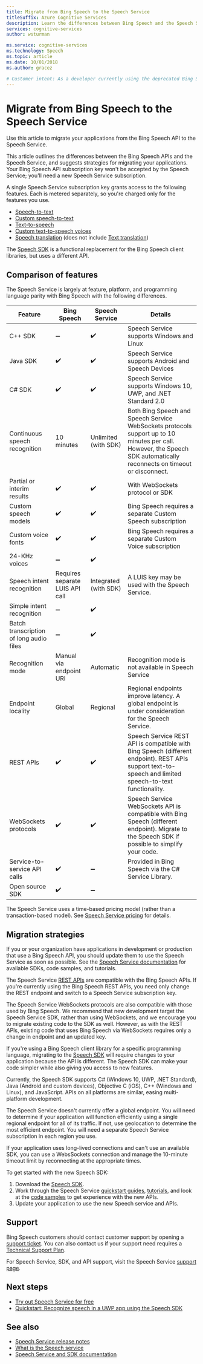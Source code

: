 ```yaml
---
title: Migrate from Bing Speech to the Speech Service
titleSuffix: Azure Cognitive Services
description: Learn the differences between Bing Speech and the Speech Service from a developer standpoint and migrate your application to use the Speech Service.
services: cognitive-services
author: wsturman

ms.service: cognitive-services
ms.technology: Speech
ms.topic: article
ms.date: 10/01/2018
ms.author: gracez

# Customer intent: As a developer currently using the deprecated Bing Speech, I want to learn the differences between Bing Speech and the Speech Service so that I can migrate my application to the Speech Service.
---
```


# Migrate from Bing Speech to the Speech Service

Use this article to migrate your applications from the Bing Speech API to the Speech Service.

This article outlines the differences between the Bing Speech APIs and the Speech Service, and suggests strategies for migrating your applications. Your Bing Speech API subscription key won't be accepted by the Speech Service; you'll need a new Speech Service subscription.

A single Speech Service subscription key grants access to the following features. Each is metered separately, so you're charged only for the features you use.

* [Speech-to-text](speech-to-text.md)
* [Custom speech-to-text](https://cris.ai)
* [Text-to-speech](text-to-speech.md)
* [Custom text-to-speech voices](how-to-customize-voice-font.md)
* [Speech translation](speech-translation.md) (does not include [Text translation](../translator/translator-info-overview.md))

The [Speech SDK](speech-sdk.md) is a functional replacement for the Bing Speech client libraries, but uses a different API.

## Comparison of features

The Speech Service is largely at feature, platform, and programming language parity with Bing Speech with the following differences.

Feature | Bing Speech | Speech Service | Details
-|-|-|-
C++ SDK | :heavy_minus_sign: | :heavy_check_mark: | Speech Service supports Windows and Linux
Java SDK | :heavy_check_mark: | :heavy_check_mark: | Speech Service supports Android and Speech Devices
C# SDK | :heavy_check_mark: | :heavy_check_mark: | Speech Service supports Windows 10, UWP, and .NET Standard 2.0
Continuous speech recognition | 10 minutes | Unlimited (with SDK) | Both Bing Speech and Speech Service WebSockets protocols support up to 10 minutes per call. However, the Speech SDK automatically reconnects on timeout or disconnect.
Partial or interim results | :heavy_check_mark: | :heavy_check_mark: | With WebSockets protocol or SDK
Custom speech models | :heavy_check_mark: | :heavy_check_mark: | Bing Speech requires a separate Custom Speech subscription
Custom voice fonts | :heavy_check_mark: | :heavy_check_mark: | Bing Speech requires a separate Custom Voice subscription
24-KHz voices | :heavy_minus_sign: | :heavy_check_mark: 
Speech intent recognition | Requires separate LUIS API call | Integrated (with SDK) |  A LUIS key may be used with the Speech Service.
Simple intent recognition | :heavy_minus_sign: | :heavy_check_mark: 
Batch transcription of long audio files | :heavy_minus_sign: | :heavy_check_mark:
Recognition mode | Manual via endpoint URI | Automatic | Recognition mode is not available in Speech Service
Endpoint locality | Global | Regional | Regional endpoints improve latency. A global endpoint is under consideration for the Speech Service.
REST APIs | :heavy_check_mark: | :heavy_check_mark: | Speech Service REST API is compatible with Bing Speech (different endpoint). REST APIs support text-to-speech and limited speech-to-text functionality.
WebSockets protocols | :heavy_check_mark: | :heavy_check_mark: | Speech Service WebSockets API is compatible with Bing Speech (different endpoint). Migrate to the Speech SDK if possible to simplify your code.
Service-to-service API calls | :heavy_check_mark: | :heavy_minus_sign: | Provided in Bing Speech via the C# Service Library. 
Open source SDK | :heavy_check_mark: | :heavy_minus_sign: |

The Speech Service uses a time-based pricing model (rather than a transaction-based model). See [Speech Service pricing](https://azure.microsoft.com/pricing/details/cognitive-services/speech-services/) for details.

## Migration strategies

If you or your organization have applications in development or production that use a Bing Speech API, you should update them to use the Speech Service as soon as possible. See the [Speech Service documentation](index.yml) for available SDKs, code samples, and tutorials.

The Speech Service [REST APIs](rest-apis.md) are compatible with the Bing Speech APIs. If you're currently using the Bing Speech REST APIs, you need only change the REST endpoint and switch to a Speech Service subscription key.

The Speech Service WebSockets protocols are also compatible with those used by Bing Speech. We recommend that new development target the Speech Service SDK, rather than using WebSockets, and we encourage you to migrate existing code to the SDK as well. However, as with the REST APIs, existing code that uses Bing Speech via WebSockets requires only a change in endpoint and an updated key.

If you're using a Bing Speech client library for a specific programming language, migrating to the [Speech SDK](speech-sdk.md) will require changes to your application because the API is different. The Speech SDK can make your code simpler while also giving you access to new features.

Currently, the Speech SDK supports C# (Windows 10, UWP, .NET Standard), Java (Android and custom devices), Objective C (iOS), C++ (Windows and Linux), and JavaScript. APIs on all platforms are similar, easing multi-platform development.

The Speech Service doesn't currently offer a global endpoint. You will need to determine if your application will function efficiently using a single regional endpoint for all of its traffic. If not, use geolocation to determine the most efficient endpoint. You will need a separate Speech Service subscription in each region you use.

If your application uses long-lived connections and can't use an available SDK, you can use a WebsSockets connection and manage the 10-minute timeout limit by reconnecting at the appropriate times.

To get started with the new Speech SDK:

1. Download the [Speech SDK](speech-sdk.md).
1. Work through the Speech Service [quickstart guides](quickstart-csharp-dotnet-windows.md), [tutorials](how-to-recognize-intents-from-speech-csharp.md), and look at the [code samples](samples.md) to get experience with the new APIs.
1. Update your application to use the new Speech service and APIs.

## Support

Bing Speech customers should contact customer support by opening a [support ticket](https://ms.portal.azure.com/#blade/Microsoft_Azure_Support/HelpAndSupportBlade/newsupportrequest). You can also contact us if your support need requires a [Technical Support Plan](https://azure.microsoft.com/support/plans/).

For Speech Service, SDK, and API support, visit the Speech Service [support page](support.md).

## Next steps

* [Try out Speech Service for free](get-started.md)
* [Quickstart: Recognize speech in a UWP app using the Speech SDK](quickstart-csharp-uwp.md)

## See also
* [Speech Service release notes](releasenotes.md)
* [What is the Speech service](overview.md)
* [Speech Service and SDK documentation](speech-sdk.md#get-the-sdk)
